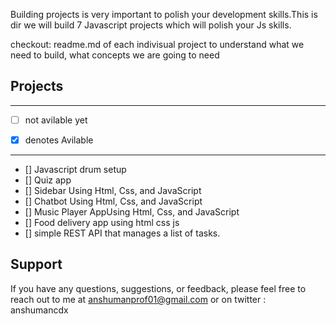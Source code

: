 

Building projects is very important to polish your development skills.This is dir we will build 7 Javascript projects which will polish your Js skills.



checkout: readme.md of each indivisual project to understand what we need to build, what concepts we are going to need 

## Projects
-------------------------------------

- [ ] not avilable yet  

- [x] denotes  Avilable
-------------------------------------

- [] Javascript drum setup
- [] Quiz app
- [] Sidebar Using Html, Css, and JavaScript
- [] Chatbot Using Html, Css, and JavaScript
- [] Music Player AppUsing Html, Css, and JavaScript
- [] Food delivery app using html css js
- [] simple REST API that manages a list of tasks.

## Support
If you have any questions, suggestions, or feedback, please feel free to reach out to me at anshumanprof01@gmail.com or on twitter : anshumancdx